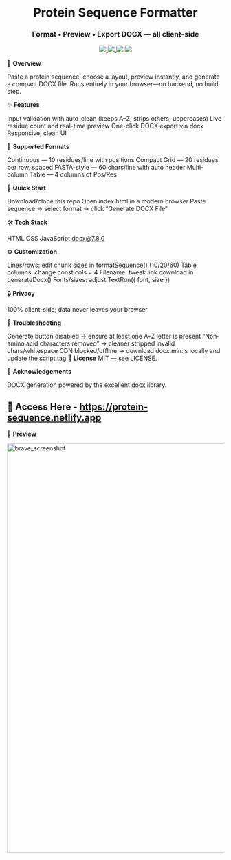 <h1 align="center">Protein Sequence Formatter</h1> <h3 align="center">Format • Preview • Export DOCX — all client‑side</h3><p align="center"> <a href="./LICENSE"> <img src="https://img.shields.io/badge/License-MIT-yellow.svg"> </a> <a href="https://cdnjs.com/libraries/docx"> <img src="https://img.shields.io/badge/docx-7.8.0-5C6BC0?logo=microsoftword&logoColor=white"> </a> <img src="https://img.shields.io/badge/Built%20with-Vanilla%20JS-F7DF1E?logo=javascript&logoColor=black"> <img src="https://img.shields.io/badge/Status-Stable-brightgreen"> </p>

🧬 <b>Overview</b>

Paste a protein sequence, choose a layout, preview instantly, and generate a compact DOCX file. Runs entirely in your browser—no backend, no build step.

✨ <b>Features</b>

Input validation with auto-clean (keeps A–Z; strips others; uppercases)
Live residue count and real-time preview
One-click DOCX export via docx
Responsive, clean UI

📐 <b>Supported Formats</b>

Continuous — 10 residues/line with positions
Compact Grid — 20 residues per row, spaced
FASTA-style — 60 chars/line with auto header
Multi-column Table — 4 columns of Pos/Res

🚀 <b>Quick Start</b>

Download/clone this repo
Open index.html in a modern browser
Paste sequence → select format → click “Generate DOCX File”

🛠️ <b>Tech Stack</b>

HTML CSS JavaScript docx@7.8.0

⚙️ <b>Customization</b>

Lines/rows: edit chunk sizes in formatSequence() (10/20/60)
Table columns: change const cols = 4
Filename: tweak link.download in generateDocx()
Fonts/sizes: adjust TextRun({ font, size })

🔒 <b>Privacy</b>

100% client-side; data never leaves your browser.

🐛 <b>Troubleshooting</b>

Generate button disabled → ensure at least one A–Z letter is present
“Non-amino acid characters removed” → cleaner stripped invalid chars/whitespace
CDN blocked/offline → download docx.min.js locally and update the script tag
📄 <b>License</b>
MIT — see LICENSE.

🙏 <b>Acknowledgements</b>

DOCX generation powered by the excellent <a href="https://github.com/dolanmiu/docx">docx</a> library.

## 🔗 Access Here - https://protein-sequence.netlify.app

📸 <b>Preview</b>

<img width="663" height="950" alt="brave_screenshot" src="https://github.com/user-attachments/assets/03c99045-5df2-4ec1-bdd3-fdc0a9b1634b" />
